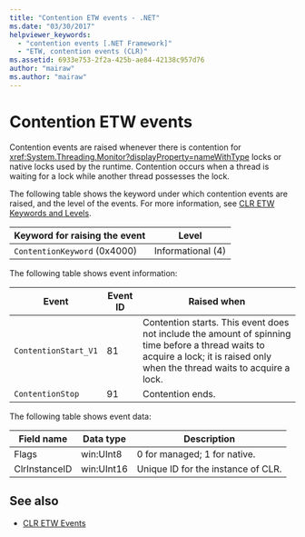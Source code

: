 ```yaml
---
title: "Contention ETW events - .NET"
ms.date: "03/30/2017"
helpviewer_keywords: 
  - "contention events [.NET Framework]"
  - "ETW, contention events (CLR)"
ms.assetid: 6933e753-2f2a-425b-ae84-42138c957d76
author: "mairaw"
ms.author: "mairaw"
---
```

# Contention ETW events

Contention events are raised whenever there is contention for <xref:System.Threading.Monitor?displayProperty=nameWithType> locks or native locks used by the runtime. Contention occurs when a thread is waiting for a lock while another thread possesses the lock.

The following table shows the keyword under which contention events are raised, and the level of the events. For more information, see [CLR ETW Keywords and Levels](clr-etw-keywords-and-levels.md).

|Keyword for raising the event|Level|
|-----------------------------------|-----------|
|`ContentionKeyword` (0x4000)|Informational (4)|

The following table shows event information:

|Event|Event ID|Raised when|
|-----------|--------------|-----------------|
|`ContentionStart_V1`|81|Contention starts. This event does not include the amount of spinning time before a thread waits to acquire a lock; it is raised only when the thread waits to acquire a lock.|
|`ContentionStop`|91|Contention ends.|

The following table shows event data:

|Field name|Data type|Description|
|----------------|---------------|-----------------|
|Flags|win:UInt8|0 for managed; 1 for native.|
|ClrInstanceID|win:UInt16|Unique ID for the instance of CLR.|

## See also

- [CLR ETW Events](clr-etw-events.md)
